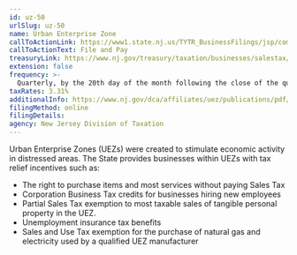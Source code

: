 ```yaml
---
id: uz-50
urlSlug: uz-50
name: Urban Enterprise Zone
callToActionLink: https://www1.state.nj.us/TYTR_BusinessFilings/jsp/common/Login.jsp?taxcode=11
callToActionText: File and Pay
treasuryLink: https://www.nj.gov/treasury/taxation/businesses/salestax/uez-over.shtml
extension: false
frequency: >-
  Quarterly, by the 20th day of the month following the close of the quarter. If the due date falls on a weekend or holiday, returns are due the following business day. File monthly UEZ Sales Tax payments using the UZ-51.
taxRates: 3.31%
additionalInfo: https://www.nj.gov/dca/affiliates/uez/publications/pdf/ProgramProcedures.pdf
filingMethod: online
filingDetails:
agency: New Jersey Division of Taxation
---
```


Urban Enterprise Zones (UEZs) were created to stimulate economic activity in distressed areas. The State provides businesses within UEZs with tax relief incentives such as:

- The right to purchase items and most services without paying Sales Tax
- Corporation Business Tax credits for businesses hiring new employees
- Partial Sales Tax exemption to most taxable sales of tangible personal property in the UEZ.
- Unemployment insurance tax benefits
- Sales and Use Tax exemption for the purchase of natural gas and electricity used by a qualified UEZ manufacturer
